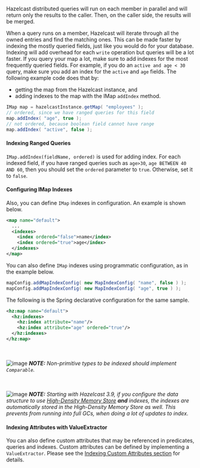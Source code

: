 
Hazelcast distributed queries will run on each member in parallel and will return only the results to the caller.
Then, on the caller side, the results will be merged.

When a query runs on a
member, Hazelcast will iterate through all the owned entries and find the matching ones. This can be made faster by indexing
the mostly queried fields, just like you would do for your database. Indexing will add overhead for each `write`
operation but queries will be a lot faster. If you query your map a lot, make sure to add indexes for the most frequently
queried fields. For example, if you do an `active and age < 30` query, make sure you add an index for the `active` and
`age` fields. The following example code does that by:

- getting the map from the Hazelcast instance, and
- adding indexes to the map with the IMap `addIndex` method.

```java
IMap map = hazelcastInstance.getMap( "employees" );
// ordered, since we have ranged queries for this field
map.addIndex( "age", true );
// not ordered, because boolean field cannot have range
map.addIndex( "active", false );
```

#### Indexing Ranged Queries

`IMap.addIndex(fieldName, ordered)` is used for adding index. For each indexed field, if you have ranged queries such as `age>30`,
`age BETWEEN 40 AND 60`, then you should set the `ordered` parameter to `true`. Otherwise, set it to `false`.

#### Configuring IMap Indexes

Also, you can define `IMap` indexes in configuration. An example is shown below.

```xml
<map name="default">
  ...
  <indexes>
    <index ordered="false">name</index>
    <index ordered="true">age</index>
  </indexes>
</map>
```

You can also define `IMap` indexes using programmatic configuration, as in the example below.

```java
mapConfig.addMapIndexConfig( new MapIndexConfig( "name", false ) );
mapConfig.addMapIndexConfig( new MapIndexConfig( "age", true ) );
```

The following is the Spring declarative configuration for the same sample.

```xml
<hz:map name="default">
  <hz:indexes>
    <hz:index attribute="name"/>
    <hz:index attribute="age" ordered="true"/>
  </hz:indexes>
</hz:map>
```
<br></br>
![image](../../images/NoteSmall.jpg) ***NOTE:*** *Non-primitive types to be indexed should implement *`Comparable`*.*

<br></br>
![image](../../images/NoteSmall.jpg) ***NOTE:*** *Starting with Hazelcast 3.9, if you configure the data structure to use [High-Density Memory Store](/1500_Storage/100_High-Density_Memory_Store.md) ***and*** indexes, the indexes are automatically stored in the High-Density Memory Store as well. This prevents from running into full GCs, when doing a lot of updates to index.*


#### Indexing Attributes with ValueExtractor

You can also define custom attributes that may be referenced in predicates, queries and indexes. Custom attributes can be defined by implementing a `ValueExtractor`. Please see the [Indexing Custom Attributes section](/1100_Distributed_Query/300_Custom_Attributes/500_Indexing_Custom_Attributes.md) for details.


